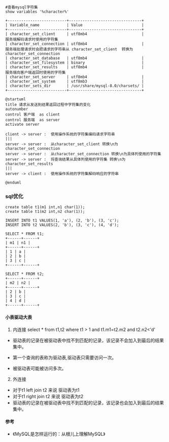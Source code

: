 ```mysql
#查看mysql字符集
show variables '%character%'
```

```outprint
+--------------------------+--------------------------------+
| Variable_name            | Value                          |
+--------------------------+--------------------------------+
| character_set_client     | utf8mb4                        |           服务端解码请求时使用的字符集
| character_set_connection | utf8mb4                        |           服务端处理请求时会把请求的字符串从 character_set_client  转换为   character_set_connection
| character_set_database   | utf8mb4                        |
| character_set_filesystem | binary                         |
| character_set_results    | utf8mb4                        |           服务端向客户端返回时使用的字符集
| character_set_server     | utf8mb4                        |
| character_set_system     | utf8mb3                        |
| character_sets_dir       | /usr/share/mysql-8.0/charsets/ |
+--------------------------+--------------------------------+
```

```plantuml
@startuml
title 请求从发送到结果返回过程中字符集的变化
autonumber
control 客户端  as client
control 服务端  as server
activate server

client -> server :  使用操作系统的字符集编码请求字符串
|||
server -> server :  从character_set_client 转换\n为character_set_connection
server -> server :  从character_set_connection 转换\n为具体列使用的字符集
server -> server :  将查询结果从具体列使用的字符集 转换\n为character_set_results
|||
server -> client :  使用操作系统的字符集解码响应的字符串

@enduml
```




### sql优化

```mysql
create table t1(m1 int,n1 char(1));
create table t1(m2 int,n2 char(1));

INSERT INTO t1 VALUES(1, 'a'), (2, 'b'), (3, 'c');
INSERT INTO t2 VALUES(2, 'b'), (3, 'c'), (4, 'd');
```

```outprint
SELECT * FROM t1;
+------+------+
| m1 | n1 |
+------+------+
| 1 | a |
| 2 | b |
| 3 | c |
+------+------+

SELECT * FROM t2;
+------+------+
| m2 | n2 |
+------+------+
| 2 | b |
| 3 | c |
| 4 | d |
+------+------+

```

#### 小表驱动大表

1. 内连接
select * from t1,t2 where t1 > 1 and t1.m1=t2.m2 and t2.n2<'d'

- 驱动表的记录在被驱动表中找不到匹配的记录，该记录不会加入到最后的结果集中。

- 第一个查询的表称为驱动表,驱动表只需要访问一次。

- 被驱动表可能被访问多次。

2. 外连接

- 对于t1 left join t2 来说  驱动表为t1  
- 对于t1 right join t2 来说  驱动表为t2  
- 驱动表的记录在被驱动表中找不到匹配的记录，该记录也会加入到最后的结果集中。


#### 参考
- 《MySQL是怎样运行的：从根儿上理解MySQL》